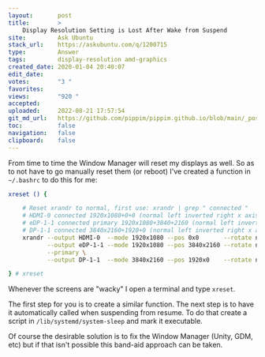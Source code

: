 ```yaml
---
layout:       post
title:        >
    Display Resolution Setting is Lost After Wake from Suspend
site:         Ask Ubuntu
stack_url:    https://askubuntu.com/q/1200715
type:         Answer
tags:         display-resolution amd-graphics
created_date: 2020-01-04 20:40:07
edit_date:    
votes:        "3 "
favorites:    
views:        "920 "
accepted:     
uploaded:     2022-08-21 17:57:54
git_md_url:   https://github.com/pippim/pippim.github.io/blob/main/_posts/2020/2020-01-04-Display-Resolution-Setting-is-Lost-After-Wake-from-Suspend.md
toc:          false
navigation:   false
clipboard:    false
---
```


From time to time the Window Manager will reset my displays as well. So as to not have to go manually reset them (or reboot) I've created a function in `~/.bashrc` to do this for me:



``` bash
xreset () {

    # Reset xrandr to normal, first use: xrandr | grep " connected "
    # HDMI-0 connected 1920x1080+0+0 (normal left inverted right x axis y axis) 1107mm x 623mm
    # eDP-1-1 connected primary 1920x1080+3840+2160 (normal left inverted right x axis y axis) 382mm x 215mm
    # DP-1-1 connected 3840x2160+1920+0 (normal left inverted right x axis y axis) 1600mm x 900mm
    xrandr --output HDMI-0  --mode 1920x1080 --pos 0x0       --rotate normal \
           --output eDP-1-1 --mode 1920x1080 --pos 3840x2160 --rotate normal \
           --primary \
           --output DP-1-1  --mode 3840x2160 --pos 1920x0    --rotate normal

} # xreset

```

Whenever the screens are "wacky" I open a terminal and type `xreset`.

The first step for you is to create a similar function. The next step is to have it automatically called when suspending from resume. To do that create a script in `/lib/systemd/system-sleep` and mark it executable.

Of course the desirable solution is to fix the Window Manager (Unity, GDM, etc) but if that isn't possible this band-aid approach can be taken.
